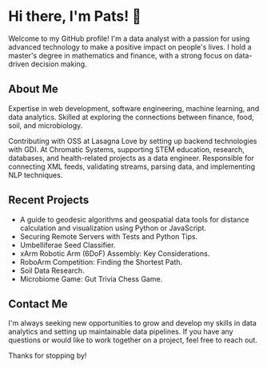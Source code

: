 # Hi there, I'm Pats! 👋

Welcome to my GitHub profile! I'm a data analyst with a passion for using advanced technology to make a positive impact on people's lives. I hold a master's degree in mathematics and finance, with a strong focus on data-driven decision making.

## About Me

Expertise in web development, software engineering, machine learning, and data analytics. Skilled at exploring the connections between finance, food, soil, and microbiology.

Contributing with OSS at Lasagna Love by setting up backend technologies with GDI. At Chromatic Systems, supporting STEM education, research, databases, and health-related projects as a data engineer. Responsible for connecting XML feeds, validating streams, parsing data, and implementing NLP techniques.

## Recent Projects

- A guide to geodesic algorithms and geospatial data tools for distance calculation and visualization using Python or JavaScript.
- Securing Remote Servers with Tests and Python Tips.
- Umbelliferae Seed Classifier.
- xArm Robotic Arm (6DoF) Assembly: Key Considerations.
- RoboArm Competition: Finding the Shortest Path.
- Soil Data Research.
- Microbiome Game: Gut Trivia Chess Game.

## Contact Me

I'm always seeking new opportunities to grow and develop my skills in data analytics and setting up maintainable data pipelines. If you have any questions or would like to work together on a project, feel free to reach out.

Thanks for stopping by!
